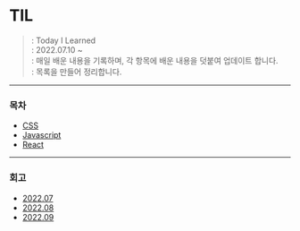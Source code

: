 # TIL
> : Today I Learned <br />
> : 2022.07.10 ~<br />
> : 매일 배운 내용을 기록하며, 각 항목에 배운 내용을 덧붙여 업데이트 합니다.<br />
> : 목록을 만들어 정리합니다.<br />

-----

### 목차
- [CSS](https://github.com/rudans987/TIL/tree/main/CSS)
- [Javascript](https://github.com/rudans987/TIL/tree/main/javascript)
- [React](https://github.com/rudans987/TIL/tree/main/React)

-----

### 회고
- [2022.07](https://github.com/rudans987/TIL/tree/main/%ED%9A%8C%EA%B3%A0/2022.07)
- [2022.08](https://github.com/rudans987/TIL/tree/main/%ED%9A%8C%EA%B3%A0/2022.08)
- [2022.09](https://github.com/rudans987/TIL/tree/main/%ED%9A%8C%EA%B3%A0/2022.09)